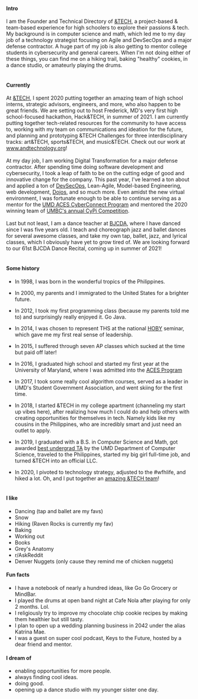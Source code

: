 
#### Intro
I am the Founder and Technical Directory of [&TECH](https://www.andtechnology.org), a project-based & team-based experience for high schoolers to explore their passions & tech. My background is in computer science and math, which led me to my day job of a technology strategist focusing on Agile and DevSecOps and a major defense contractor. A huge part of my job is also getting to mentor college students in cybersecurity and general careers. When I'm not doing either of these things, you can find me on a hiking trail, baking "healthy" cookies, in a dance studio, or amateurly playing the drums.
<br><br>
#### Currently
At [&TECH](https://www.andtechnology.org), I spent 2020 putting together an amazing team of high school interns, strategic advisors, engineers, and more, who also happen to be great friends. We are setting out to host Frederick, MD's very first high school-focused hackathon, Hack&TECH, in summer of 2021. I am currently putting together tech-related resources for the community to have access to, working with my team on communications and ideation for the future, and planning and prototyping &TECH Challenges for three interdisciplinary tracks: art&TECH, sports&TECH, and music&TECH. Check out our work at www.andtechnology.org!
<br><br>
At my day job, I am working Digital Transformation for a major defense contractor. After spending time doing software development and cybersecurity, I took a leap of faith to be on the cutting edge of good and innovative change for the company. This past year, I've learned a ton about and applied a ton of [DevSecOps](https://www.alldaydevops.com/), Lean-Agile, Model-based Engineering, web development, [Dojos](https://dojoconsortium.org/), and so much more. Even amidst the new virtual environment, I was fortunate enough to be able to continue serving as a mentor for the [UMD ACES CyberConnect Program](https://aces.umd.edu/cyberconnect) and mentored the 2020 winning team of [UMBC's annual CyPi Competition](https://my3.my.umbc.edu/groups/issa/posts/94169).
<br><br>
Last but not least, I am a dance teacher at [BJCDA](https://www.bjcda.com/), where I have danced since I was five years old. I teach and choreograph jazz and ballet dances for several awesome classes, and take my own tap, ballet, jazz, and lyrical classes, which I obviously have yet to grow tired of. We are looking forward to our 61st BJCDA Dance Recital, coming up in summer of 2021!
<br><br>
#### Some history

- In 1998, I was born in the wonderful tropics of the Philippines.

- In 2000, my parents and I immigrated to the United States for a brighter future.

- In 2012, I took my first programming class (because my parents told me to) and surprisingly really enjoyed it. Go Java.

- In 2014, I was chosen to represent THS at the national [HOBY](https://www.hoby.org/) seminar, which gave me my first real sense of leadership.

- In 2015, I suffered through seven AP classes which sucked at the time but paid off later!

- In 2016, I graduated high school and started my first year at the University of Maryland, where I was admitted into the [ACES Program](https://aces.umd.edu/)

- In 2017, I took some really cool algorithm courses, served as a leader in UMD's Student Government Association, and went skiing for the first time.

- In 2018, I started &TECH in my college apartment (channeling my start up vibes here), after realizing how much I could do and help others with creating opportunities for themselves in tech. Namely kids like my cousins in the Philippines, who are incredibly smart and just need an outlet to apply.

- In 2019, I graduated with a B.S. in Computer Science and Math, got awarded [best undergrad TA](https://twitter.com/umdcs/status/1150774946521632768?lang=en) by the UMD Department of Computer Science, traveled to the Philippines, started my big girl full-time job, and turned &TECH into an official LLC.

- In 2020, I pivoted to technology strategy, adjusted to the #wfhlife, and hiked a lot. Oh, and I put together an [amazing &TECH team](https://www.andtechnology.org/our-team.html)!
<br><br>
#### I like
- Dancing (tap and ballet are my favs)
- Snow
- Hiking (Raven Rocks is currently my fav)
- Baking
- Working out
- Books
- Grey's Anatomy
- r/AskReddit
- Denver Nuggets (only cause they remind me of chicken nuggets)

#### Fun facts

- I have a notebook of nearly a hundred ideas, like Go Go Grocery or MindBar.
- I played the drums at open band night at Cafe Nola after playing for only 2 months. Lol.
- I religiously try to improve my chocolate chip cookie recipes by making them healthier but still tasty.
- I plan to open up a wedding planning business in 2042 under the alias Katrina Mae.
- I was a guest on super cool podcast, Keys to the Future, hosted by a dear friend and mentor.

#### I dream of

- enabling opportunities for more people.
- always finding cool ideas.
- doing good.
- opening up a dance studio with my younger sister one day.

